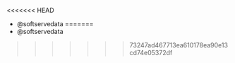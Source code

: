 <<<<<<< HEAD
* @softservedata
=======
* @softservedata
>>>>>>> 73247ad467713ea610178ea90e13cd74e05372df
